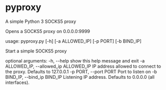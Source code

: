 # pyproxy
A simple Python 3 SOCKS5 proxy

Opens a SOCKS5 proxy on 0.0.0.0:9999

usage: pyproxy.py [-h] [-a ALLOWED_IP] [-p PORT] [-b BIND_IP]

Start a simple SOCKS5 proxy

optional arguments:
  -h, --help            show this help message and exit
  -a ALLOWED_IP, --allowed_ip ALLOWED_IP
                        IP address allowed to connect to the proxy. Defaults
                        to 127.0.0.1
  -p PORT, --port PORT  Port to listen on
  -b BIND_IP, --bind_ip BIND_IP
                        Listening IP address. Defaults to 0.0.0.0 (all
                        interfaces).

